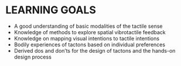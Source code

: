 # LEARNING GOALS
* A good understanding of basic modalities of the tactile sense
* Knowledge of methods to explore spatial vibrotactile feedback
* Knowledge on mapping visual intentions to tactile intentions
* Bodily experiences of tactons based on individual preferences
* Derived dos and don’ts for the design of tactons and the hands-on design process
